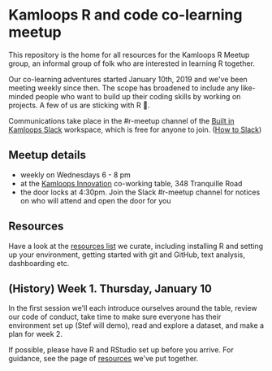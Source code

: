 # Kamloops R and code co-learning meetup
This repository is the home for all resources for the Kamloops R Meetup group, an informal group of folk who are interested in learning R together.

Our co-learning adventures started January 10th, 2019 and we've been meeting weekly since then. The scope has broadened to include any like-minded people who want to build up their coding skills by working on projects. A few of us are sticking with R 🙂.

Communications take place in the #r-meetup channel of the [Built in Kamloops Slack](https://builtinkamloops-slackin.now.sh/) workspace, which is free for anyone to join. ([How to Slack](https://get.slack.help/hc/en-us/articles/218080037-Getting-started-for-new-members))

## Meetup details
- weekly on Wednesdays 6 - 8 pm
- at the [Kamloops Innovation](https://kamloopsinnovation.ca/contact/) co-working table, 348 Tranquille Road
- the door locks at 4:30pm. Join the Slack #r-meetup channel for notices on who will attend and open the door for you

## Resources
 Have a look at the [resources list](Resources.md) we curate, including installing R and setting up your environment, getting started with git and GitHub, text analysis, dashboarding etc.

## (History) Week 1. Thursday, January 10
In the first session we'll each introduce ourselves around the table, review our code of conduct, take time to make sure everyone has their environment set up (Stef will demo), read and explore a dataset, and make a plan for week 2.

If possible, please have R and RStudio set up before you arrive. For guidance, see the page of [resources](https://github.com/KamloopsR/Meetup/blob/master/Resources.md) we've put together.
